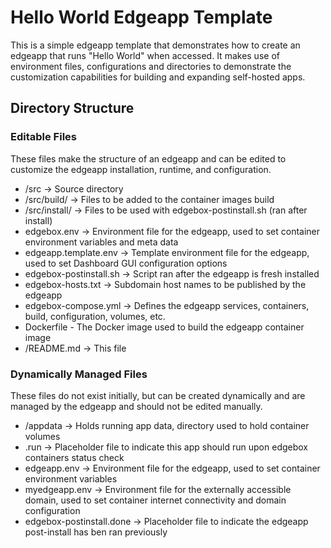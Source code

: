 # Hello World Edgeapp Template

This is a simple edgeapp template that demonstrates how to create an edgeapp that runs "Hello World" when accessed.
It makes use of environment files, configurations and directories to demonstrate the customization capabilities for building and expanding self-hosted apps.

## Directory Structure

### Editable Files

These files make the structure of an edgeapp and can be edited to customize the edgeapp installation, runtime, and configuration.

- /src -> Source directory
- /src/build/ -> Files to be added to the container images build
- /src/install/ -> Files to be used with edgebox-postinstall.sh (ran after install)
- edgebox.env -> Environment file for the edgeapp, used to set container environment variables and meta data
- edgeapp.template.env -> Template environment file for the edgeapp, used to set Dashboard GUI configuration options
- edgebox-postinstall.sh -> Script ran after the edgeapp is fresh installed
- edgebox-hosts.txt -> Subdomain host names to be published by the edgeapp
- edgebox-compose.yml -> Defines the edgeapp services, containers, build, configuration, volumes, etc.
- Dockerfile - The Docker image used to build the edgeapp container image
- /README.md -> This file

### Dynamically Managed Files

These files do not exist initially, but can be created dynamically and are managed by the edgeapp and should not be edited manually.

- /appdata -> Holds running app data, directory used to hold container volumes
- .run -> Placeholder file to indicate this app should run upon edgebox containers status check
- edgeapp.env -> Environment file for the edgeapp, used to set container environment variables
- myedgeapp.env -> Environment file for the externally accessible domain, used to set container internet connectivity and domain configuration
- edgebox-postinstall.done -> Placeholder file to indicate the edgeapp post-install has ben ran previously